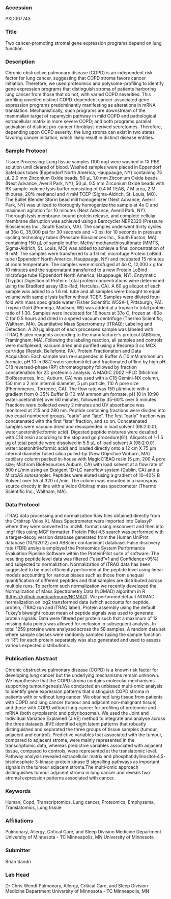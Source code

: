 ### Accession
PXD007743

### Title
Two cancer-promoting stromal gene expression programs depend on lung function

### Description
Chronic obstructive pulmonary disease (COPD) is an independent risk factor for lung cancer, suggesting that COPD stroma favors cancer initiation. Therefore, we used proteomics and polysome-profiling to identify gene expression programs that distinguish stroma of patients harboring lung cancer from those that do not, with varied COPD severities. This profiling unveiled distinct COPD-dependent cancer-associated gene expression programs predominantly manifesting as alterations in mRNA translation. Mechanistically, such programs are downstream of the mammalian target of rapamycin pathway in mild COPD and pathological extracellular matrix in more severe COPD; and both programs parallel activation of distinct pro-cancer fibroblast-derived secretomes. Therefore, depending upon COPD severity, the lung stroma can exist in two states favoring cancer initiation, which likely result in distinct disease entities.

### Sample Protocol
Tissue Processing: Lung tissue samples (100 mg) were washed in 1X PBS solution until cleared of blood. Washed samples were placed in Eppendorf SafeLock tubes (Eppendorf North America, Hauppauge, NY) containing 75 μL 2.0 mm Zirconium Oxide beads, 50 μL 1.0 mm Zirconium Oxide beads (Next Advance, Averill Park, NY), 50 μL 0.5 mm Zirconium Oxide beads with 6X sample-volume lysis buffer consisting of 0.4 M TEAB, 7 M urea, 2 M thiourea, 20% methanol and 4 mM TCEP (Sigma-Aldrich, St. Louis, MO). The Bullet Blender Storm bead mill homogenizer (Next Advance, Averill Park, NY) was utilized to thoroughly homogenize the sample at 4o C and maximum agitation for 10 minutes (Next Advance, Averill Park, NY). Thorough lysis membrane-bound protein release, and complete cellular membrane disruption was achieved using a Barocycler NEP2320 (Pressure Biosciences Inc., South Easton, MA). The samples underwent thirty cycles at 36o C, 35,000 psi for 30 seconds and ~0 psi for 10 seconds in pressure cycling technology tubes (Pressure Biosciences Inc., South Easton, MA) containing 150 μL of sample buffer. Methyl methanethiosulfonate (MMTS, Sigma-Aldrich, St. Louis, MO) was added to achieve a final concentration of 8 mM. The samples were transferred to a 1.6 mL microfuge Protein LoBind tube (Eppendorf North America, Hauppauge, NY) and incubated 15 minutes at room temperature. The samples were microfuged at 4o C, 12,000 x g for 10 minutes and the supernatant transferred to a new Protein LoBind microfuge tube (Eppendorf North America, Hauppauge, NY). Enzymatic (Tryptic) Digestion of Protein: Total protein concentrations were determined using the Bradford assay (Bio-Rad, Hercules, CA). A 60 μg aliquot of each sample was added to a 1.6 mL tube and all samples were brought to equal volume with sample lysis buffer without TCEP. Samples were diluted four-fold with mass spec grade water (Fisher Scientific W5SK-1, Pittsburgh, PA). Trypsin Gold (Promega, Madison, WI) was added at a trypsin to total protein ratio of 1:30. Samples were incubated for 16 hours at 37o C, frozen at -80o C for 0.5 hours and dried in a speed vacuum centrifuge (Thermo Scientific, Waltham, MA). Quantitative Mass Spectrometry (iTRAQ): Labeling and Detection: A 20 μg aliquot of each processed sample was labeled with iTRAQ 8-plex reagents according to the manufacturer’s protocol (ABSciex, Framingham, MA). Following the labeling reaction, all samples and controls were multiplexed, vacuum dried and purified using a Resprep 3 cc MCX cartridge (Restek, Bellefonte, PA). Protein Fractionation and Data Acquisition: Each sample was re-suspended in Buffer A (10 mM ammonium formate, pH 10 in 98:2 water:acetonitrile) and fractionated offline by high pH C18 reversed-phase (RP) chromatography followed by fraction concatenation for 2D proteomic analysis. A MAGIC 2002 HPLC (Michrom BioResources, Inc., Auburn, CA) was used with a C18 Gemini-NX column, 150 mm x 2 mm internal diameter, 5 µm particle, 110 Å pore size (Phenomenex, Torrence, CA). The flow rate was 150 µl/minute with a gradient from 0-35% Buffer B (10 mM ammonium formate, pH 10 in 10:90 water:acetonitrile) over 60 minutes, followed by 35-60% over 5 minutes. Fractions were collected every 2 minutes and UV absorbance was monitored at 215 and 280 nm. Peptide containing fractions were divided into two equal numbered groups, “early” and “late”. The first “early” fraction was concatenated with the first “late” fraction, and so on. Concatenated samples were vacuum dried and resuspended in load solvent (98:2:0.01, water:acetonitrile:formic acid).  Digested peptide mixtures were desalted with C18 resin according to the stop and go procedure(61). Aliquots of 1-1.5 µg of total peptide were dissolved in 5.5 µL of load solvent A (98:2:0.01, water:acetonitrile:formic acid) and loaded directly onto a 12 cm X 75 µm internal diameter fused silica pulled-tip (New Objective Woburn, MA) capillary column packed in-house with MagicC18AQ  resin (5 µm, 200 Å pore size; Michrom BioResources Auburn, CA) with load solvent at a flow rate of 800 nL/min using an Eksigent 1D+LC nanoflow system (Dublin, CA) and a MicroAS autosampler. Peptides were eluted using a gradient of 10–40% B Solvent over 55 at 320 nL/min. The column was mounted in a nanospray source directly in line with a Velos Orbitrap mass spectrometer (Thermo Scientific Inc., Waltham, MA).

### Data Protocol
iTRAQ data processing and normalization Raw files obtained directly from the Orbitrap Velos XL Mass Spectrometer were imported into GalaxyP where they were converted to .mzML format using msconvert and then into .mgf files using MGF formatter. Protein Pilot 4.5 search was performed with a target-decoy version database generated from the Human UniProt database (10/1/2012) and ABSciex contaminant database. False discovery rate (FDR) analysis employed the Proteomics System Performance Evaluation Pipeline Software within the ProteinPilot suite of software. The resulting peptide level data was filtered (“used”=1 and Confidence>95%) and subjected to normaliztion. Normalization of iTRAQ data has been suggested to be most efficiently performed at the peptide level using linear models accounting for various biases such as those from unequal quantification of different peptides and that samples are distributed across multiple runs. To perform such normalization we recently developed the Normalization of Mass Spectrometry Data (NOMAD) algorithm in R (https://github.com/carlmurie/NOMAD). We performed default NOMAD normalization on log2 transformed data (which accounts for peptide, protein, iTRAQ run and iTRAQ label). Protein assembly using the default Tukey’s biweight robust mean of peptide signals was used to generate protein signals. Data were filtered per protein such that a maximum of 12 missing data points was allowed for inclusion in subsequent analysis. In total 1259 proteins were analyzed across the 58 samples. A random data set where sample classes were randomly sampled (using the sample function in “R”) for each protein separately was also generated and used to assess various expected distributions.

### Publication Abstract
Chronic obstructive pulmonary disease (COPD) is a known risk factor for developing lung cancer but the underlying mechanisms remain unknown. We hypothesise that the COPD stroma contains molecular mechanisms supporting tumourigenesis.We conducted an unbiased multi-omic analysis to identify gene expression patterns that distinguish COPD stroma in patients with or without lung cancer. We obtained lung tissue from patients with COPD and lung cancer (tumour and adjacent non-malignant tissue) and those with COPD without lung cancer for profiling of proteomic and mRNA (both cytoplasmic and polyribosomal). We used the Joint and Individual Variation Explained (JIVE) method to integrate and analyse across the three datasets.JIVE identified eight latent patterns that robustly distinguished and separated the three groups of tissue samples (tumour, adjacent and control). Predictive variables that associated with the tumour, compared to adjacent stroma, were mainly represented in the transcriptomic data, whereas predictive variables associated with adjacent tissue, compared to controls, were represented at the translatomic level. Pathway analysis revealed extracellular matrix and phosphatidylinositol-4,5-bisphosphate 3-kinase-protein kinase B signalling pathways as important signals in the tumour adjacent stroma.The multi-omic approach distinguishes tumour adjacent stroma in lung cancer and reveals two stromal expression patterns associated with cancer.

### Keywords
Human, Copd, Transcriptomics, Lung cancer, Proteomics, Emphysema, Translatomics, Lung tissue

### Affiliations
Pulmonary, Allergy, Critical Care, and Sleep Division Medicine Department University of Minnesota - TC Minneapolis, MN
University of Minnesota

### Submitter
Brian Sandri

### Lab Head
Dr Chris Wendt
Pulmonary, Allergy, Critical Care, and Sleep Division Medicine Department University of Minnesota - TC Minneapolis, MN


